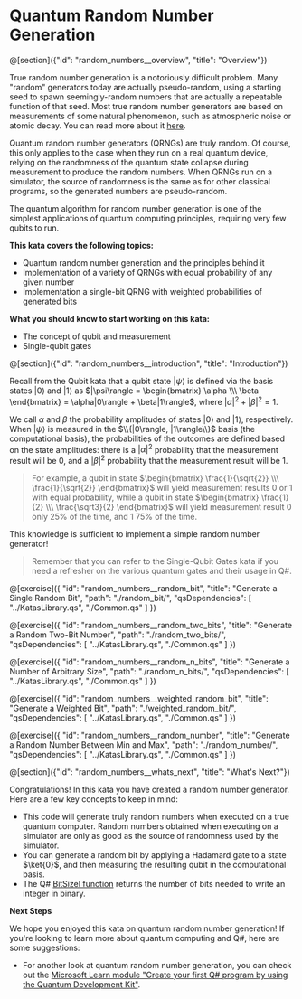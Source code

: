 # Quantum Random Number Generation

@[section]({"id": "random_numbers__overview", "title": "Overview"})

True random number generation is a notoriously difficult problem. Many "random" generators today are actually pseudo-random, using a starting seed to spawn seemingly-random numbers that are actually a repeatable function of that seed. Most true random number generators are based on measurements of some natural phenomenon, such as atmospheric noise or atomic decay. You can read more about it <a href="https://en.wikipedia.org/wiki/Random_number_generation" target="_blank">here</a>.

Quantum random number generators (QRNGs) are truly random. Of course, this only applies to the case when they run on a real quantum device, relying on the randomness of the quantum state collapse during measurement to produce the random numbers. When QRNGs run on a simulator, the source of randomness is the same as for other classical programs, so the generated numbers are pseudo-random.

The quantum algorithm for random number generation is one of the simplest applications of quantum computing principles, requiring very few qubits to run.

**This kata covers the following topics:**

- Quantum random number generation and the principles behind it
- Implementation of a variety of QRNGs with equal probability of any given number
- Implementation a single-bit QRNG with weighted probabilities of generated bits

**What you should know to start working on this kata:**

- The concept of qubit and measurement
- Single-qubit gates

@[section]({"id": "random_numbers__introduction", "title": "Introduction"})

Recall from the Qubit kata that a qubit state $|\psi\rangle$ is defined via the basis states $|0\rangle$ and $|1\rangle$ as $|\psi\rangle = \begin{bmatrix} \alpha \\\ \beta \end{bmatrix} = \alpha|0\rangle + \beta|1\rangle$, where $|\alpha|^2 + |\beta|^2 = 1$.

We call $\alpha$ and $\beta$ the probability amplitudes of states $|0\rangle$ and $|1\rangle$, respectively. When $|\psi\rangle$ is measured in the $\\{|0\rangle, |1\rangle\\}$ basis (the computational basis), the probabilities of the outcomes are defined based on the state amplitudes: there is a $|\alpha|^2$ probability that the measurement result will be $0$, and a $|\beta|^2$ probability that the measurement result will be $1$.

> For example, a qubit in state $\begin{bmatrix} \frac{1}{\sqrt{2}} \\\ \frac{1}{\sqrt{2}} \end{bmatrix}$ will yield measurement results $0$ or $1$ with equal probability, while a qubit in state $\begin{bmatrix} \frac{1}{2} \\\ \frac{\sqrt3}{2} \end{bmatrix}$ will yield measurement result $0$ only 25% of the time, and $1$ 75% of the time.

This knowledge is sufficient to implement a simple random number generator!

> Remember that you can refer to the Single-Qubit Gates kata if you need a refresher on the various quantum gates and their usage in Q#.

@[exercise]({
    "id": "random_numbers__random_bit",
    "title": "Generate a Single Random Bit",
    "path": "./random_bit/",
    "qsDependencies": [
        "../KatasLibrary.qs",
        "./Common.qs"
    ]
})

@[exercise]({
    "id": "random_numbers__random_two_bits",
    "title": "Generate a Random Two-Bit Number",
    "path": "./random_two_bits/",
    "qsDependencies": [
        "../KatasLibrary.qs",
        "./Common.qs"
    ]
})

@[exercise]({
    "id": "random_numbers__random_n_bits",
    "title": "Generate a Number of Arbitrary Size",
    "path": "./random_n_bits/",
    "qsDependencies": [
        "../KatasLibrary.qs",
        "./Common.qs"
    ]
})

@[exercise]({
    "id": "random_numbers__weighted_random_bit",
    "title": "Generate a Weighted Bit",
    "path": "./weighted_random_bit/",
    "qsDependencies": [
        "../KatasLibrary.qs",
        "./Common.qs"
    ]
})

@[exercise]({
    "id": "random_numbers__random_number",
    "title": "Generate a Random Number Between Min and Max",
    "path": "./random_number/",
    "qsDependencies": [
        "../KatasLibrary.qs",
        "./Common.qs"
    ]
})

@[section]({"id": "random_numbers__whats_next", "title": "What's Next?"})

Congratulations! In this kata you have created a random number generator. Here are a few key concepts to keep in mind:

- This code will generate truly random numbers when executed on a true quantum computer. Random numbers obtained when executing on a simulator are only as good as the source of randomness used by the simulator.
- You can generate a random bit by applying a Hadamard gate to a state $\ket{0}$, and then measuring the resulting qubit in the computational basis.
- The Q# <a href="https://docs.microsoft.com/en-us/qsharp/api/qsharp/microsoft.quantum.math.bitsizei" target="_blank">BitSizeI function</a> returns the number of bits needed to write an integer in binary.

**Next Steps**

We hope you enjoyed this kata on quantum random number generation! If you're looking to learn more about quantum computing and Q#, here are some suggestions:

- For another look at quantum random number generation, you can check out the <a href="https://docs.microsoft.com/learn/modules/qsharp-create-first-quantum-development-kit/1-introduction" target="_blank">Microsoft Learn module "Create your first Q# program by using the Quantum Development Kit"</a>.
